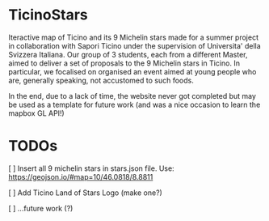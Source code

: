 # TicinoStars

Iteractive map of Ticino and its 9 Michelin stars made for a summer project in collaboration with Sapori Ticino under the supervision of Universita' della Svizzera Italiana. Our group of 3 students, each from a different Master, aimed to deliver a set of proposals to the 9 Michelin stars in Ticino. In particular, we focalised on organised an event aimed at young people who are, generally speaking, not accustomed to such foods. 

In the end, due to a lack of time, the website never got completed but may be used as a template for future work (and was a nice occasion to learn the mapbox GL API!)
 
# TODOs
[ ] Insert all 9 michelin stars in stars.json file. Use: https://geojson.io/#map=10/46.0818/8.8811

[ ] Add Ticino Land of Stars Logo (make one?)

[ ] ...future work (?)
